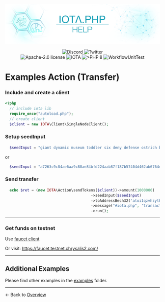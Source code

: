 ![IOTA.php](./images/IOTA_PHP_Banner_Interact_Help.png)

<p style="text-align:center;">
  <a href="https://discord.iota.org/" style="text-decoration:none;"><img src="https://img.shields.io/badge/Discord-9cf.svg?style=social&logo=discord" alt="Discord"></a>
  <a href="https://twitter.com/IOTAphp/" style="text-decoration:none;"><img src="https://img.shields.io/badge/Twitter-9cf.svg?style=social&logo=twitter" alt="Twitter"></a>
  <br>
  <a href="https://github.com/iota-community/iota.php/LICENSE" style="text-decoration:none;"><img src="https://img.shields.io/badge/license-Apache--2.0-green?style=flat-square" alt="Apache-2.0 license"></a>
  <a href="https://www.iota.org/" style="text-decoration:none;"><img src="https://img.shields.io/badge/IOTA-lightgrey?style=flat&logo=iota" alt="IOTA"></a>
  <a href="https://www.php.net/" style="text-decoration:none;"><img src="https://img.shields.io/badge/PHP->= 8.x-blue?style=flat-square" alt=">PHP 8"></a>
  <img src="https://github.com/iota-community/iota.php/actions/workflows/phpunit.yml/badge.svg" alt="WorkflowUnitTest">
</p>

# Examples Action (Transfer)

### Include and create a client

```php
<?php
  // include iota lib
  require_once("autoload.php");
  // create client
  $client = new IOTA\Client\SingleNodeClient();
```

### Setup seedInput

```php
  $seedInput = "giant dynamic museum toddler six deny defense ostrich bomb access mercy blood explain muscle shoot shallow glad autumn author calm heavy hawk abuse rally";
```

or

```php
  $seedInput = "a7263c9c84ae6aa9c88ae84bfd224aab87f187b57404d462ab6764c52303bb9ae51f54acc5473b1c366dc8559c04d49d6533edf19110918f9e2474443acd33f3";
```

### Send transfer

```php
  echo $ret = (new IOTA\Action\sendTokens($client))->amount(1000000)
                                       ->seedInput($seedInput)
                                       ->toAddressBech32('atoi1qzvhzythy64dzx456ccvus357hvhg77cmqrrw4ukuszprtu9fay5ywp5ncz')
                                       ->message("#iota.php", "transaction test! follow me on Twitter @IOTAphp")
                                       ->run();
```

<hr>

### Get funds on testnet

Use [faucet client](./004_examples_faucet.md)

Or visit: https://faucet.testnet.chrysalis2.com/


<hr>

## Additional Examples

Please find other examples in the [examples](../examples) folder.


___

<- Back to [Overview](000_index.md)